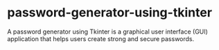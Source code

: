 # password-generator-using-tkinter
A password generator using Tkinter is a graphical user interface (GUI) application that helps users create strong and secure passwords.
